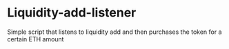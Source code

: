 # Liquidity-add-listener

Simple script that listens to liquidity add and then purchases the token for a certain ETH amount
